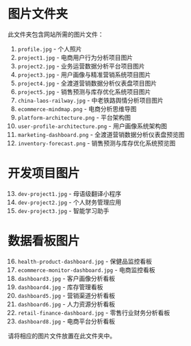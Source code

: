 # 图片文件夹

此文件夹包含网站所需的图片文件：

1. `profile.jpg` - 个人照片
2. `project1.jpg` - 电商用户行为分析项目图片
3. `project2.jpg` - 业务运营数据分析平台项目图片
4. `project3.jpg` - 用户画像与精准营销系统项目图片
5. `project4.jpg` - 全渡道营销数据分析仪表盘项目图片
6. `project5.jpg` - 销售预测与库存优化系统项目图片
7. `china-laos-railway.jpg` - 中老铁路舆情分析项目图片
8. `ecommerce-mindmap.png` - 电商分析思维导图
9. `platform-architecture.png` - 平台架构图
10. `user-profile-architecture.png` - 用户画像系统架构图
11. `marketing-dashboard.png` - 全渡道营销数据分析仪表盘预览图
12. `inventory-forecast.png` - 销售预测与库存优化系统预览图

# 开发项目图片
13. `dev-project1.jpg` - 母语级翻译小程序
14. `dev-project2.jpg` - 个人财务管理应用
15. `dev-project3.jpg` - 智能学习助手

# 数据看板图片
16. `health-product-dashboard.jpg` - 保健品监控看板
17. `ecommerce-monitor-dashboard.jpg` - 电商监控看板
18. `dashboard3.jpg` - 客户画像分析看板
19. `dashboard4.jpg` - 库存管理看板
20. `dashboard5.jpg` - 营销渠道分析看板
21. `dashboard6.jpg` - 人力资源分析看板
22. `retail-finance-dashboard.jpg` - 零售行业财务分析看板
23. `dashboard8.jpg` - 电商平台分析看板

请将相应的图片文件放置在此文件夹中。
